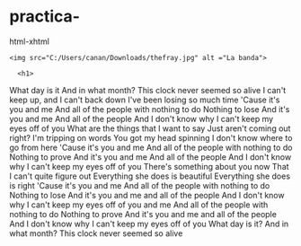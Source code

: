 # practica-
html-xhtml
<!DOCTYPE html>
<html lang>

  <head>
    <meta charset="utf-8"/>
  <title>THE FRAY 
    "YOU AND ME" </title>
  </head>

  <body>

  	<img src="C:/Users/canan/Downloads/thefray.jpg" alt ="La banda">
    
      <h1>
  What day is it
And in what month?
This clock never seemed so alive
I can't keep up, and I can't back down
I've been losing so much time
'Cause it's you and me
And all of the people with nothing to do
Nothing to lose
And it's you and me
And all of the people
And I don't know why
I can't keep my eyes off of you
What are the things that I want to say
Just aren't coming out right?
I'm tripping on words
You got my head spinning
I don't know where to go from here
'Cause it's you and me
And all of the people with nothing to do
Nothing to prove
And it's you and me
And all of the people
And I don't know why
I can't keep my eyes off of you
There's something about you now
That I can't quite figure out
Everything she does is beautiful
Everything she does is right
'Cause it's you and me
And all of the people with nothing to do
Nothing to lose
And it's you and me and all of the people
And I don't know why
I can't keep my eyes off of you and me
And all of the people with nothing to do
Nothing to prove
And it's you and me and all of the people
And I don't know why
I can't keep my eyes off of you
What day is it?
And in what month?
This clock never seemed so alive
      </h1>

  </body>

</html>
